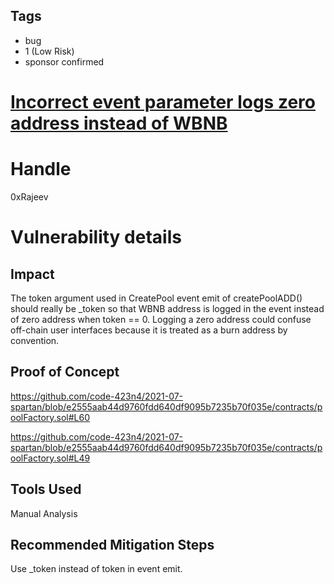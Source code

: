 ## Tags

- bug
- 1 (Low Risk)
- sponsor confirmed

# [Incorrect event parameter logs zero address instead of WBNB](https://github.com/code-423n4/2021-07-spartan-findings/issues/135) 

# Handle

0xRajeev


# Vulnerability details

## Impact

The token argument used in CreatePool event emit of createPoolADD() should really be _token so that WBNB address is logged in the event instead of zero address when token == 0. Logging a zero address could confuse off-chain user interfaces because it is treated as a burn address by convention.

## Proof of Concept

https://github.com/code-423n4/2021-07-spartan/blob/e2555aab44d9760fdd640df9095b7235b70f035e/contracts/poolFactory.sol#L60

https://github.com/code-423n4/2021-07-spartan/blob/e2555aab44d9760fdd640df9095b7235b70f035e/contracts/poolFactory.sol#L49


## Tools Used

Manual Analysis

## Recommended Mitigation Steps

Use _token instead of token in event emit.

